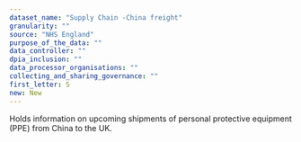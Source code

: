 ```yaml
---
dataset_name: "Supply Chain -China freight"
granularity: ""
source: "NHS England"
purpose_of_the_data: ""
data_controller: ""
dpia_inclusion: ""
data_processor_organisations: ""
collecting_and_sharing_governance: ""
first_letter: S
new: New
---
```

Holds information on upcoming shipments of personal protective equipment (PPE) from China to the UK.